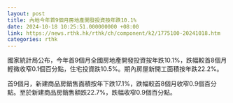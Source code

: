 ```yaml
---
layout: post
title: 內地今年首9個月房地產開發投資按年跌10.1%
date: 2024-10-18 10:25:51.000000000 +08:00
link: https://news.rthk.hk/rthk/ch/component/k2/1775100-20241018.htm
categories: rthk
---
```


國家統計局公布，今年首9個月全國房地產開發投資按年跌10.1%，跌幅較首8個月輕微收窄0.1個百分點，住宅投資跌10.5%。期內房屋新開工面積按年跌22.2%。

首9個月，新建商品房銷售面積按年下跌17.1%，跌幅較首8個月收窄0.9個百分點。至於新建商品房銷售額跌22.7%，跌幅收窄0.9個百分點。
